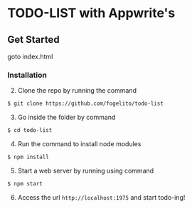 # TODO-LIST with Appwrite's

## Get Started

goto index.html

### Installation

2. Clone the repo by running the command
```sh
$ git clone https://github.com/fogelito/todo-list
```
3. Go inside the folder by command
```sh
$ cd todo-list
```
4. Run the command to install node modules
```sh
$ npm install
```
5. Start a web server by running using command
```sh
$ npm start
```
6. Access the url `http://localhost:1975` and start todo-ing!

